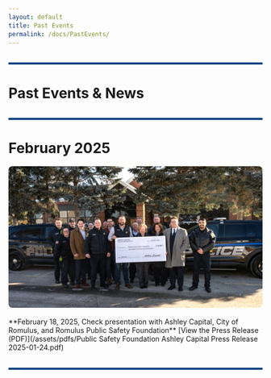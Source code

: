 ```yaml
---
layout: default
title: Past Events
permalink: /docs/PastEvents/
---
```


<!-- Google tag (gtag.js) -->
<script async src="https://www.googletagmanager.com/gtag/js?id=G-YD66KT4FWL"></script>
<script>
  window.dataLayer = window.dataLayer || [];
  function gtag(){dataLayer.push(arguments);}
  gtag('js', new Date());

  gtag('config', 'G-YD66KT4FWL');
</script>

<hr style="border: none; height: 4px; background-color: #004080; margin: 2rem 0;" />

# Past Events & News

<hr style="border: none; height: 4px; background-color: #004080; margin: 2rem 0;" />

# February 2025
<img src="/assets/images/AshleyCapital4.jpg" alt="Ashley Capital Building" style="width: 100%; max-height: 400px; object-fit: cover; border-radius: 8px; margin-bottom: 1rem;" />
**February 18, 2025, Check presentation with Ashley Capital, City of Romulus, and Romulus Public Safety Foundation**
[View the Press Release (PDF)](/assets/pdfs/Public Safety Foundation Ashley  Capital Press Release 2025-01-24.pdf)

<hr style="border: none; height: 4px; background-color: #004080; margin: 2rem 0;" />



